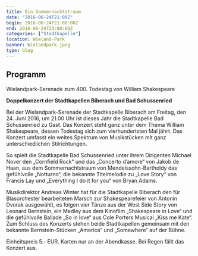 ```yaml
---
title: Ein Sommernachtstraum
date: "2016-06-24T21:00Z"
begin: 2016-06-24T21:00:00Z
end: 2016-06-24T23:00:00Z
categories: ["Stadtkapelle"]
location: Wieland-Park
banner: Wielandpark.jpeg
type: blog
---
```

## Programm

<p>Wielandpark-Serenade zum 400. Todestag von William Shakespeare</p>



<p><strong>Doppelkonzert der Stadtkapellen Biberach und Bad Schussenried</strong></p>



<p>Bei der Wielandpark-Serenade der Stadtkapelle Biberach am Freitag, den 24. Juni 2016, um 21.00 Uhr ist dieses Jahr die Stadtkapelle Bad Schussenried zu Gast. Das Konzert steht ganz unter dem Thema William Shakespeare, dessen Todestag sich zum vierhundertsten Mal j&auml;hrt. Das Konzert umfasst ein weites Spektrum von Musikst&uuml;cken mit ganz unterschiedlichen Stilrichtungen.</p>



<p>So spielt die Stadtkapelle Bad Schussenried unter ihrem Dirigenten Michael Nover den &bdquo;Cornfield Rock&ldquo; und das &bdquo;Concerto d&rsquo;amore&ldquo; von Jakob de Haan, aus dem Sommernachtstraum von Mendelssohn-Bartholdy das gef&uuml;hlvolle &bdquo;Notturno&ldquo;, die bekannte Titelmelodie zu &bdquo;Love Story&ldquo; von Francis Lay und &bdquo;Everything I do it for you&ldquo; von Bryan Adams.</p>



<p>Musikdirektor Andreas Winter hat f&uuml;r die Stadtkapelle Biberach den f&uuml;r Blasorchester bearbeiteten Marsch zur Shakespearefeier von Antonin Dvorak ausgew&auml;hlt, es folgen vier T&auml;nze aus der West Side Story von Leonard Bernstein, ein Medley aus dem Kinofilm &bdquo;Shakespeare in Love&ldquo; und die gef&uuml;hlvolle Ballade &bdquo;So in love&ldquo; aus Cole Porters Musical &bdquo;Kiss me Kate&ldquo;. Zum Schluss des Konzerts stehen beide Stadtkapellen gemeinsam mit den bekannte Bernstein-St&uuml;cken &bdquo;America&ldquo; und &bdquo;Somewhere&ldquo; auf der B&uuml;hne.</p>



<p>Einheitspreis 5.- EUR. Karten nur an der Abendkasse. Bei Regen f&auml;llt das Konzert aus.</p>
